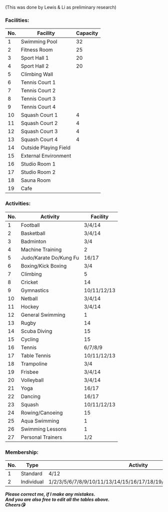 (This was done by Lewis & Li as preliminary research)

### Facilities:

| No. | Facility | Capacity |
| ------ | ------ | ------ |
| 1 | Swimming Pool | 32 |
| 2 | Fitness Room | 25 |
| 3 | Sport Hall 1 | 20 |
| 4 | Sport Hall 2 | 20 |
| 5 | Climbing Wall |
| 6 | Tennis Court 1 | 
| 7 | Tennis Court 2 |
| 8 | Tennis Court 3 | 
| 9 | Tennis Court 4 |
| 10 | Squash Court 1 | 4 |
| 11 | Squash Court 2 | 4 | 
| 12 | Squash Court 3 | 4 | 
| 13 | Squash Court 4 | 4 | 
| 14 | Outside Playing Field | 
| 15 | External Environment | 
| 16 | Studio Room 1 | 
| 17 | Studio Room 2 | 
| 18 | Sauna Room | 
| 19 | Cafe | 


### Activities:

| No. | Activity | Facility |
| ------ | ------ | ------ |
| 1 | Football | 3/4/14 |
| 2 | Basketball | 3/4/14 |
| 3 | Badminton | 3/4 |
| 4 | Machine Training | 2 |
| 5 | Judo/Karate Do/Kung Fu | 16/17 |
| 6 | Boxing/Kick Boxing | 3/4 |
| 7 | Climbing | 5 |
| 8 | Cricket | 14 |
| 9 | Gymnastics | 10/11/12/13 |
| 10 | Netball | 3/4/14 |
| 11 | Hockey | 3/4/14 | 
| 12 | General Swimming | 1 | 
| 13 | Rugby | 14 | 
| 14 | Scuba Diving | 15 |
| 15 | Cycling | 15 |
| 16 | Tennis | 6/7/8/9 |
| 17 | Table Tennis | 10/11/12/13 |
| 18 | Trampoline | 3/4 |
| 19 | Frisbee | 3/4/14 |
| 20 | Volleyball | 3/4/14 |
| 21 | Yoga | 16/17 |
| 22 | Dancing | 16/17 |
| 23 | Squash | 10/11/12/13 |
| 24 | Rowing/Canoeing | 15 |
| 25 | Aqua Swimming | 1 |
| 26 | Swimming Lessons | 1 |
| 27 | Personal Trainers | 1/2 |


### Membership:

| No. | Type | Activity | Facility |
| ------ | ------ | ------ | ------ |
| 1 | Standard | 4/12 | 16 |
| 2 | Individual | 1/2/3/5/6/7/8/9/10/11/13/14/15/16/17/18/19/20/21/22/23/24/25/26/27 |


***Please correct me, if I make any mistakes.****\
***And you are also free to edit all the tables above.****\
***Cheers😘***